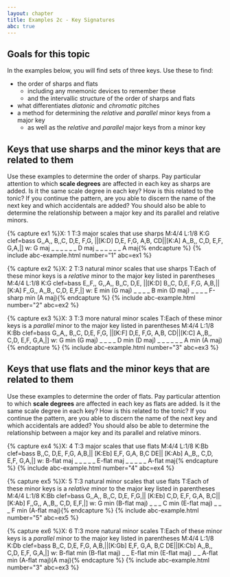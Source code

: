```yaml
---
layout: chapter
title: Examples 2c - Key Signatures
abc: true
---
```



## Goals for this topic

In the examples below, you will find sets of three keys. Use these to find:
- the order of sharps and flats
    - including any mnemonic devices to remember these
    - and the intervallic structure of the order of sharps and flats
- what differentiates *diatonic* and *chromatic* pitches
- a method for determining the *relative* and *parallel* minor keys from a major key
    - as well as the *relative* and *parallel* major keys from a minor key

## Keys that use sharps and the minor keys that are related to them

Use these examples to determine the order of sharps. Pay particular attention to which **scale degrees** are affected in each key as sharps are added. Is it the same scale degree in each key? How is this related to the tonic? If you continue the pattern, are you able to discern the name of the next key and which accidentals are added? You should also be able to determine the relationship between a major key and its parallel and relative minors.

{% capture ex1 %}X: 1
T:3 major scales that use sharps
M:4/4
L:1/8
K:G clef=bass
G,,A,, B,,C, D,E, F,G, ||[K:D] D,E, F,G, A,B, CD||[K:A] A,,B,, C,D, E,F, G,A,|]
w: G maj _ _ _ _ _ _ D maj _ _ _ _ _ _ A maj{% endcapture %}
{% include abc-example.html number="1" abc=ex1 %}


{% capture ex2 %}X: 2
T:3 natural minor scales that use sharps
T:Each of these minor keys is a *relative* minor to the major key listed in parentheses
M:4/4
L:1/8
K:G clef=bass
E,,F,, G,,A,, B,,C, D,E, ||[K:D] B,,C, D,E, F,G, A,B,||[K:A] F,,G,, A,,B,, C,D, E,F,|]
w: E min (G maj) _ _ _ _ B min (D maj) _ _ _ _ F-sharp min (A maj){% endcapture %}
{% include abc-example.html number="2" abc=ex2 %}


{% capture ex3 %}X: 3
T:3 more natural minor scales
T:Each of these minor keys is a *parallel* minor to the major key listed in parentheses
M:4/4
L:1/8
K:Bb clef=bass
G,,A,, B,,C, D,E, F,G, ||[K:F] D,E, F,G, A,B, CD||[K:C] A,,B,, C,D, E,F, G,A,|]
w: G min (G maj) _ _ _ _ D min (D maj) _ _ _ _ _ _ A min (A maj){% endcapture %}
{% include abc-example.html number="3" abc=ex3 %}

## Keys that use flats and the minor keys that are related to them

Use these examples to determine the order of flats. Pay particular attention to which **scale degrees** are affected in each key as flats are added. Is it the same scale degree in each key? How is this related to the tonic? If you continue the pattern, are you able to discern the name of the next key and which accidentals are added? You should also be able to determine the relationship between a major key and its parallel and relative minors.

{% capture ex4 %}X: 4
T:3 major scales that use flats
M:4/4
L:1/8
K:Bb clef=bass
B,,C, D,E, F,G, A,B,|| [K:Eb] E,F, G,A, B,C DE|| [K:Ab] A,,B,, C,D, E,F, G,A,|]
w: B-flat maj _ _ _ _ _ E-flat maj _ _ _ _ _ A-flat maj{% endcapture %}
{% include abc-example.html number="4" abc=ex4 %}


{% capture ex5 %}X: 5
T:3 natural minor scales that use flats
T:Each of these minor keys is a *relative* minor to the major key listed in parentheses
M:4/4
L:1/8
K:Bb clef=bass
G,,A,, B,,C, D,E, F,G,|| [K:Eb] C,D, E,F, G,A, B,C|| [K:Ab] F,,G,, A,,B,, C,D, E,F,|]
w: G min (B-flat maj) _ _ _ C min (E-flat maj) _ _ _ F min (A-flat maj){% endcapture %}
{% include abc-example.html number="5" abc=ex5 %}


{% capture ex6 %}X: 6
T:3 more natural minor scales
T:Each of these minor keys is a *parallel* minor to the major key listed in parentheses
M:4/4
L:1/8
K:Db clef=bass
B,,C, D,E, F,G, A,B,||[K:Gb] E,F, G,A, B,C DE||[K:Cb] A,,B,, C,D, E,F, G,A,|]
w: B-flat min (B-flat maj) _ _ E-flat min (E-flat maj) _ _ A-flat min (A-flat maj)(A maj){% endcapture %}
{% include abc-example.html number="3" abc=ex3 %}